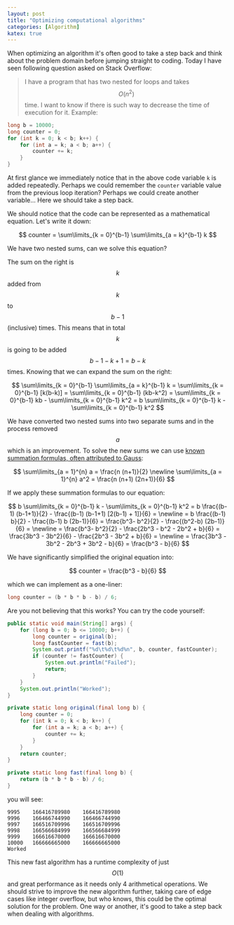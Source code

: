 ```yaml
---
layout: post
title: "Optimizing computational algorithms"
categories: [Algorithm]
katex: true
---
```


When optimizing an algorithm it's often good to take a step back and think about the problem domain before jumping 
straight to coding. Today I have seen following question asked on Stack Overflow:

> I have a program that has two nested for loops and takes $$ O(n^2) $$ time. I want to know if there is such way 
> to decrease the time of execution for it. Example:
```java
long b = 10000;
long counter = 0;
for (int k = 0; k < b; k++) {
    for (int a = k; a < b; a++) {
        counter += k;
    }
}
```

At first glance we immediately notice that in the above code variable `k` is added repeatedly. Perhaps we could 
remember the `counter` variable value from the previous loop iteration? Perhaps we could create another variable... 
Here we should take a step back. 

We should notice that the code can be represented as a mathematical equation. Let's write it down:

$$
counter = \sum\limits_{k = 0}^{b-1} \sum\limits_{a = k}^{b-1} k
$$ 

We have two nested sums, can we solve this equation?

The sum on the right is $$ k $$ added from $$ k $$ to $$ b-1 $$ (inclusive) times. This means that in total
$$ k $$ is going to be added $$ b - 1 - k + 1 = b - k $$ times. Knowing that we can expand the sum on the right:

$$
\sum\limits_{k = 0}^{b-1} \sum\limits_{a = k}^{b-1} k
= \sum\limits_{k = 0}^{b-1} [k(b-k)]
= \sum\limits_{k = 0}^{b-1} (kb-k^2)
= \sum\limits_{k = 0}^{b-1} kb - \sum\limits_{k = 0}^{b-1} k^2
= b \sum\limits_{k = 0}^{b-1} k - \sum\limits_{k = 0}^{b-1} k^2
$$

We have converted two nested sums into two separate sums and in the process removed $$ a $$ which is an improvement. 
To solve the new sums we can use [known summation formulas, often attributed to Gauss](https://brilliant.org/wiki/sum-of-n-n2-or-n3/):

$$
\sum\limits_{a = 1}^{n} a = \frac{n (n+1)}{2}
\newline
\sum\limits_{a = 1}^{n} a^2 = \frac{n (n+1) (2n+1)}{6} 
$$

If we apply these summation formulas to our equation:

$$
b \sum\limits_{k = 0}^{b-1} k - \sum\limits_{k = 0}^{b-1} k^2
= b \frac{(b-1) (b-1+1)}{2} - \frac{(b-1) (b-1+1) [2(b-1) + 1]}{6}
= \newline
= b \frac{(b-1) b}{2} - \frac{(b-1) b (2b-1)}{6}
= \frac{b^3- b^2}{2} - \frac{(b^2-b) (2b-1)}{6}
= \newline
= \frac{b^3- b^2}{2} - \frac{2b^3 - b^2 - 2b^2 + b}{6}
= \frac{3b^3 - 3b^2}{6} - \frac{2b^3 - 3b^2 + b}{6}
= \newline
= \frac{3b^3 - 3b^2 - 2b^3 + 3b^2 - b}{6}
= \frac{b^3 - b}{6}
$$

We have significantly simplified the original equation into: 

$$
counter = \frac{b^3 - b}{6}
$$ 

which we can implement as a one-liner:

```java
long counter = (b * b * b - b) / 6;
```

Are you not believing that this works? You can try the code yourself:

```java
public static void main(String[] args) {
    for (long b = 0; b <= 10000; b++) {
        long counter = original(b);
        long fastCounter = fast(b);
        System.out.printf("%d\t%d\t%d%n", b, counter, fastCounter);
        if (counter != fastCounter) {
            System.out.println("Failed");
            return;
        }
    }
    System.out.println("Worked");
}

private static long original(final long b) {
    long counter = 0;
    for (int k = 0; k < b; k++) {
        for (int a = k; a < b; a++) {
            counter += k;
        }
    }
    return counter;
}

private static long fast(final long b) {
    return (b * b * b - b) / 6;
}
```

you will see:

```
9995	166416789980	166416789980
9996	166466744990	166466744990
9997	166516709996	166516709996
9998	166566684999	166566684999
9999	166616670000	166616670000
10000	166666665000	166666665000
Worked
```

This new fast algorithm has a runtime complexity of just $$ O(1) $$ and great performance as it
needs only 4 arithmetical operations. We should strive to improve the new algorithm further, taking care of 
edge cases like integer overflow, but who knows, this could be the optimal solution for the problem. One way or 
another, it's good to take a step back when dealing with algorithms.

